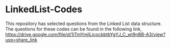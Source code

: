 # LinkedList-Codes
This repository has selected questions from the Linked List data structure.
The questions for these codes can be found in the following link,
https://drive.google.com/file/d/1iTmYmjlLjcocbbtbYgYJ_C_wt9nBB-A3/view?usp=share_link
